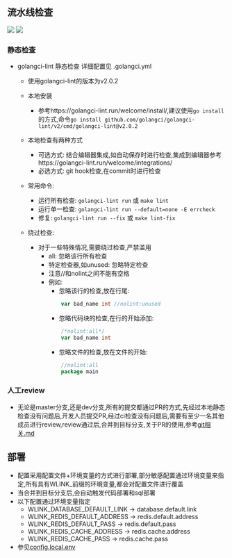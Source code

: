 ## 流水线检查
![](images/CICD流程/20250514194552.png)
![](images/CICD流程/20250514194615.png)
### 静态检查
- golangci-lint 静态检查 详细配置见 .golangci.yml
    - 使用golangci-lint的版本为v2.0.2
    - 本地安装
        - 参考https://golangci-lint.run/welcome/install/,建议使用`go install`的方式,命令`go install github.com/golangci/golangci-lint/v2/cmd/golangci-lint@v2.0.2`
    - 本地检查有两种方式
        - 可选方式: 结合编辑器集成,如自动保存时进行检查,集成到编辑器参考https://golangci-lint.run/welcome/integrations/
        - 必选方式: git hook检查,在commit时进行检查
    - 常用命令:
        - 运行所有检查: `golangci-lint run` 或 `make lint`
        - 运行单一检查: `golangci-lint run --default=none -E errcheck`
        - 修复: `golangci-lint run --fix` 或 `make lint-fix`
    
    - 绕过检查:
        - 对于一些特殊情况,需要绕过检查,严禁滥用
            - all: 忽略该行所有检查
            - 特定检查器,如unused: 忽略特定检查
            - 注意//和nolint之间不能有空格
            - 例如:
                - 忽略该行的检查,放在行尾:
                ```go
                    var bad_name int //nolint:unused
                ```
                - 忽略代码块的检查,在行的开始添加:
                ```go
                    /*nolint:all*/
                    var bad_name int
                ```
                - 忽略文件的检查,放在文件的开始:
                ```go
                    //nolint:all
                    package main
                ```
### 人工review
- 无论是master分支,还是dev分支,所有的提交都通过PR的方式,先经过本地静态检查没有问题后,开发人员提交PR,经过ci检查没有问题后,需要有至少一名其他成员进行review,review通过后,合并到目标分支,关于PR的使用,参考[git相关.md](git规范.md)

## 部署
- 配置采用配置文件+环境变量的方式进行部署,部分敏感配置通过环境变量来指定,所有具有WLINK_前缀的环境变量,都会对配置文件进行覆盖
- 当合并到目标分支后,会自动触发代码部署和sql部署
- 以下配置通过环境变量指定
    - WLINK_DATABASE_DEFAULT_LINK -> database.default.link
    - WLINK_REDIS_DEFAULT_ADDRESS -> redis.default.address
    - WLINK_REDIS_DEFAULT_PASS ->  redis.default.pass
    - WLINK_REDIS_CACHE_ADDRESS -> redis.cache.address
    - WLINK_REDIS_CACHE_PASS -> redis.cache.pass
- 参见[config.local.env](../manifest/config/config.local.env)


